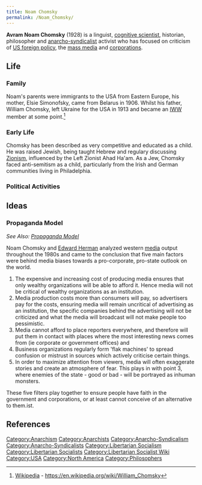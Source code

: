 ```yaml
---
title: Noam Chomsky
permalink: /Noam_Chomsky/
---
```


**Avram Noam Chomsky** (1928) is a linguist, [cognitive
scientist](Science "wikilink"), historian, philosopher and
[anarcho-syndicalist](Anarcho-Syndicalism "wikilink") activist who has
focused on criticism of [US foreign
policy](US_Foreign_Policy "wikilink"), the [mass
media](Mass_Media "wikilink") and
[corporations](corporations "wikilink").

## Life

### Family

Noam's parents were immigrants to the USA from Eastern Europe, his
mother, Elsie Simonofsky, came from Belarus in 1906. Whilst his father,
William Chomsky, left Ukraine for the USA in 1913 and became an
[IWW](Industrial_Workers_of_the_World "wikilink") member at some
point.[^1]

### Early Life

Chomsky has been described as very competitive and educated as a child.
He was raised Jewish, being taught Hebrew and regulary discussing
[Zionism](Zionism "wikilink"), influenced by the Left Zionist Ahad
Ha'am. As a Jew, Chomsky faced anti-semitism as a child, particularly
from the Irish and German communities living in Philadelphia.

### Political Activities

## Ideas

### Propaganda Model

*See Also: [Propaganda Model](Propaganda_Model "wikilink")*

Noam Chomsky and [Edward Herman](Edward_Herman "wikilink") analyzed
western [media](media "wikilink") output throughout the 1980s and came
to the conclusion that five main factors were behind media biases
towards a pro-corporate, pro-state outlook on the world.

1.  The expensive and increasing cost of producing media ensures that
    only wealthy organizations will be able to afford it. Hence media
    will not be critical of wealthy organizations as an institution.
2.  Media production costs more than consumers will pay, so advertisers
    pay for the costs, ensuring media will remain uncritical of
    advertising as an institution, the specific companies behind the
    advertising will not be criticized and what the media will broadcast
    will not make people too pessimistic.
3.  Media cannot afford to place reporters everywhere, and therefore
    will put them in contact with places where the most interesting news
    comes from (ie corporate or government offices) and
4.  Business organizations regularly form 'flak machines' to spread
    confusion or mistrust in sources which actively criticise certain
    things.
5.  In order to maximize attention from viewers, media will often
    exaggerate stories and create an atmosphere of fear. This plays in
    with point 3, where enemies of the state - good or bad - will be
    portrayed as inhuman monsters.

These five filters play together to ensure people have faith in the
government and corporations, or at least cannot conceive of an
alternative to them.ist.

## References

<references />

[Category:Anarchism](Category:Anarchism "wikilink")
[Category:Anarchists](Category:Anarchists "wikilink")
[Category:Anarcho-Syndicalism](Category:Anarcho-Syndicalism "wikilink")
[Category:Anarcho-Syndicalists](Category:Anarcho-Syndicalists "wikilink")
[Category:Libertarian
Socialism](Category:Libertarian_Socialism "wikilink")
[Category:Libertarian
Socialists](Category:Libertarian_Socialists "wikilink")
[Category:Libertarian Socialist
Wiki](Category:Libertarian_Socialist_Wiki "wikilink")
[Category:USA](Category:USA "wikilink") [Category:North
America](Category:North_America "wikilink")
[Category:Philosophers](Category:Philosophers "wikilink")

[^1]: [Wikipedia](Wikipedia "wikilink") -
    <https://en.wikipedia.org/wiki/William_Chomsky>